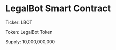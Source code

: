 # LegalBot Smart Contract
  
  
  Ticker: LBOT
  
  Token: LegalBot Token
  
  Supply: 10,000,000,000
  
  
  
